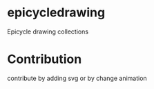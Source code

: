 # epicycledrawing
Epicycle drawing collections
# Contribution
contribute by adding svg or by change animation 
